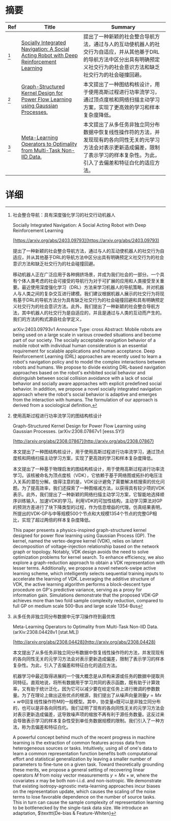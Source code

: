 # 摘要

| Ref | Title | Summary |
| --- | --- | --- |
| [^1] | [Socially Integrated Navigation: A Social Acting Robot with Deep Reinforcement Learning](https://arxiv.org/abs/2403.09793) | 提出了一种新颖的社会整合导航方法，通过与人的互动使机器人的社交行为自适应，并从其他基于DRL的导航方法中区分出具有明确预定义社交行为的社会意识方法和缺乏社交行为的社会碰撞回避。 |
| [^2] | [Graph-Structured Kernel Design for Power Flow Learning using Gaussian Processes.](http://arxiv.org/abs/2308.07867) | 本文提出了一种图结构核设计，用于使用高斯过程进行功率流学习，通过顶点度核和网络扫描主动学习方案，实现了更高效的学习和样本复杂度降低。 |
| [^3] | [Meta-Learning Operators to Optimality from Multi-Task Non-IID Data.](http://arxiv.org/abs/2308.04428) | 本文提出了从多任务非独立同分布数据中恢复线性操作符的方法，并发现现有的各向同性无关的元学习方法会对表示更新造成偏差，限制了表示学习的样本复杂性。为此，引入了去偏差和特征白化的适应方法。 |

# 详细

[^1]: 社会整合导航：具有深度强化学习的社交行动机器人

    Socially Integrated Navigation: A Social Acting Robot with Deep Reinforcement Learning

    [https://arxiv.org/abs/2403.09793](https://arxiv.org/abs/2403.09793)

    提出了一种新颖的社会整合导航方法，通过与人的互动使机器人的社交行为自适应，并从其他基于DRL的导航方法中区分出具有明确预定义社交行为的社会意识方法和缺乏社交行为的社会碰撞回避。

    

    移动机器人正在广泛应用于各种拥挤场景，并成为我们社会的一部分。一个具有个体人类考虑的社会可接受的导航行为对于可扩展的应用和人类接受至关重要。最近使用深度强化学习（DRL）方法来学习机器人的导航策略，并对机器人与人类之间的复杂交互进行建模。我们建议根据机器人展示的社交行为将现有基于DRL的导航方法分为具有缺乏社交行为的社会碰撞回避和具有明确预定义社交行为的社会意识方法。此外，我们提出了一种新颖的社会整合导航方法，其中机器人的社交行为是自适应的，并且是通过与人类的互动而产生的。我们的方法的构式源自社会学定义，

    arXiv:2403.09793v1 Announce Type: cross  Abstract: Mobile robots are being used on a large scale in various crowded situations and become part of our society. The socially acceptable navigation behavior of a mobile robot with individual human consideration is an essential requirement for scalable applications and human acceptance. Deep Reinforcement Learning (DRL) approaches are recently used to learn a robot's navigation policy and to model the complex interactions between robots and humans. We propose to divide existing DRL-based navigation approaches based on the robot's exhibited social behavior and distinguish between social collision avoidance with a lack of social behavior and socially aware approaches with explicit predefined social behavior. In addition, we propose a novel socially integrated navigation approach where the robot's social behavior is adaptive and emerges from the interaction with humans. The formulation of our approach is derived from a sociological definition, 
    
[^2]: 使用高斯过程进行功率流学习的图结构核设计

    Graph-Structured Kernel Design for Power Flow Learning using Gaussian Processes. (arXiv:2308.07867v1 [eess.SY])

    [http://arxiv.org/abs/2308.07867](http://arxiv.org/abs/2308.07867)

    本文提出了一种图结构核设计，用于使用高斯过程进行功率流学习，通过顶点度核和网络扫描主动学习方案，实现了更高效的学习和样本复杂度降低。

    

    本文提出了一种基于物理启发的图结构核设计，用于使用高斯过程进行功率流学习。该核被命名为顶点度核（VDK），它依赖于基于网络图或拓扑的电压注入关系的潜在分解。值得注意的是，VDK设计避免了需要解决核搜索的优化问题。为了提高效率，我们还探索了一种图缩减方法，以获得具有较少项的VDK表示。此外，我们提出了一种新颖的网络扫描主动学习方案，它智能地选择顺序训练输入，加速VDK的学习。利用VDK的可加性结构，主动学习算法对GP的预测方差进行了块下降类型的过程，作为信息增益的代理。仿真结果表明，所提出的VDK-GP与中等规模500个节点和大规模1354个节点的完整GP相比，实现了超过两倍的样本复杂度降低。

    This paper presents a physics-inspired graph-structured kernel designed for power flow learning using Gaussian Process (GP). The kernel, named the vertex-degree kernel (VDK), relies on latent decomposition of voltage-injection relationship based on the network graph or topology. Notably, VDK design avoids the need to solve optimization problems for kernel search. To enhance efficiency, we also explore a graph-reduction approach to obtain a VDK representation with lesser terms. Additionally, we propose a novel network-swipe active learning scheme, which intelligently selects sequential training inputs to accelerate the learning of VDK. Leveraging the additive structure of VDK, the active learning algorithm performs a block-descent type procedure on GP's predictive variance, serving as a proxy for information gain. Simulations demonstrate that the proposed VDK-GP achieves more than two fold sample complexity reduction, compared to full GP on medium scale 500-Bus and large scale 1354-Bus 
    
[^3]: 从多任务非独立同分布数据中元学习操作符到最优性

    Meta-Learning Operators to Optimality from Multi-Task Non-IID Data. (arXiv:2308.04428v1 [stat.ML])

    [http://arxiv.org/abs/2308.04428](http://arxiv.org/abs/2308.04428)

    本文提出了从多任务非独立同分布数据中恢复线性操作符的方法，并发现现有的各向同性无关的元学习方法会对表示更新造成偏差，限制了表示学习的样本复杂性。为此，引入了去偏差和特征白化的适应方法。

    

    机器学习中最近取得进展的一个强大概念是从异构来源或任务的数据中提取共同特征。直观地说，将所有数据用于学习共同的表示函数，既有助于计算效率，又有助于统计泛化，因为它可以减少要在给定任务上进行微调的参数数量。为了在理论上做出这些优点的根源，我们提出了从噪声向量测量$y = Mx + w$中回复线性操作符$M$的一般模型。其中，协变量$x$既可以是非独立同分布的，也可以是非各向同性的。我们证明了现有的各向同性无关的元学习方法会对表示更新造成偏差，这导致噪声项的缩放不再有利于源任务数量。这反过来会导致表示学习的样本复杂性受到单任务数据规模的限制。我们引入了一种方法，称为去偏差和特征白化。

    A powerful concept behind much of the recent progress in machine learning is the extraction of common features across data from heterogeneous sources or tasks. Intuitively, using all of one's data to learn a common representation function benefits both computational effort and statistical generalization by leaving a smaller number of parameters to fine-tune on a given task. Toward theoretically grounding these merits, we propose a general setting of recovering linear operators $M$ from noisy vector measurements $y = Mx + w$, where the covariates $x$ may be both non-i.i.d. and non-isotropic. We demonstrate that existing isotropy-agnostic meta-learning approaches incur biases on the representation update, which causes the scaling of the noise terms to lose favorable dependence on the number of source tasks. This in turn can cause the sample complexity of representation learning to be bottlenecked by the single-task data size. We introduce an adaptation, $\texttt{De-bias & Feature-Whiten}
    

